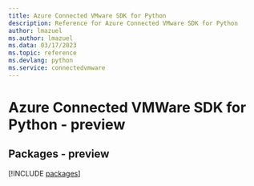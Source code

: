 ```yaml
---
title: Azure Connected VMware SDK for Python
description: Reference for Azure Connected VMware SDK for Python
author: lmazuel
ms.author: lmazuel
ms.data: 03/17/2023
ms.topic: reference
ms.devlang: python
ms.service: connectedvmware
---
```

# Azure Connected VMWare SDK for Python - preview
## Packages - preview
[!INCLUDE [packages](connected-vmware-index.md)]